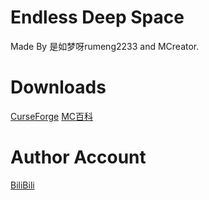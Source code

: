 # Endless Deep Space

Made By 是如梦呀rumeng2233 and MCreator.

# Downloads
[CurseForge](https://www.curseforge.com/minecraft/mc-mods/endless-deep-space)
[MC百科](https://www.mcmod.cn/class/5438.html)

# Author Account
[BiliBili](https://space.bilibili.com/375078257)